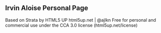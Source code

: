 ## Irvin Aloise Personal Page
Based on Strata by HTML5 UP
html5up.net | @ajlkn
Free for personal and commercial use under the CCA 3.0 license (html5up.net/license)


